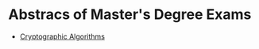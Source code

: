 # Abstracs of Master's Degree Exams
* [Cryptographic Algorithms](https://github.com/EdoardoTorrini/ExamAbstract/tree/master/AdC)
